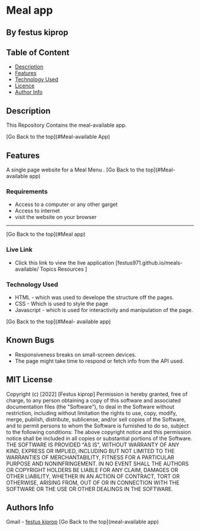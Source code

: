 # Meal app
 ## By festus kiprop
 ## Table of Content
 - [Description](#description)
 - [Features](#features)
 - [Technology  Used](#technology-Used)
 - [Licence](#licence)
 - [Author Info](#Authors-Info)
 ## Description
 
 <p>This Repository Contains the meal-available app.</p>
 
[Go Back to the top](#Meal-available App)
## Features
A  single page website for a Meal Menu .
[Go Back to the top](#Meal-available app)
 ###  Requirements
 
 * Access to  a computer or any other garget
 * Access to internet
 * visit the website on your browser
 ****
 [Go Back to the top](#Meal app)

### Live Link
- Click this link to view the live application [festus971.github.io/meals-available/
Topics
Resources
]
### Technology  Used

* HTML - which was used to develope the structure off the pages.
* CSS - Which is used to style the page
* Javascript - which is used for interactivity and manipulation of the page.

    
        
[Go Back to the top](#Meal- available app)
## Known Bugs
* Responsiveness breaks on small-screen devices.
* The page might take time to respond or fetch info from the API used.
## MIT License
Copyright (c) [2022] [Festus kiprop] 
Permission is hereby granted, free of charge, to any person obtaining a copy
of this software and associated documentation files (the "Software"), to deal
in the Software without restriction, including without limitation the rights
to use, copy, modify, merge, publish, distribute, sublicense, and/or sell
copies of the Software, and to permit persons to whom the Software is
furnished to do so, subject to the following conditions:
The above copyright notice and this permission notice shall be included in all
copies or substantial portions of the Software.
THE SOFTWARE IS PROVIDED "AS IS", WITHOUT WARRANTY OF ANY KIND, EXPRESS OR
IMPLIED, INCLUDING BUT NOT LIMITED TO THE WARRANTIES OF MERCHANTABILITY,
FITNESS FOR A PARTICULAR PURPOSE AND NONINFRINGEMENT. IN NO EVENT SHALL THE
AUTHORS OR COPYRIGHT HOLDERS BE LIABLE FOR ANY CLAIM, DAMAGES OR OTHER
LIABILITY, WHETHER IN AN ACTION OF CONTRACT, TORT OR OTHERWISE, ARISING FROM,
OUT OF OR IN CONNECTION WITH THE SOFTWARE OR THE USE OR OTHER DEALINGS IN THE
SOFTWARE.
## Authors Info
Gmail -
        [festus kiprop](festus.kiprop@student.moringaschool.com)
[Go Back to the top](meal-available app)